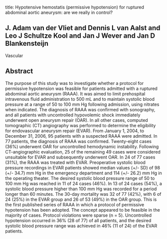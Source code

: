 title: Hypotensive hemostatis (permissive hypotension) for ruptured abdominal aortic aneurysm: are we really in control?

## J. Adam van der Vliet and Dennis L van Aalst and Leo J Schultze Kool and Jan J Wever and Jan D Blankensteijn
Vascular


## Abstract
The purpose of this study was to investigate whether a protocol for permissive hypotension was feasible for patients admitted with a ruptured abdominal aortic aneurysm (RAAA). It was aimed to limit prehospital intravenous fluid administration to 500 mL and to maintain systolic blood pressure at a range of 50 to 100 mm Hg following admission, using nitrates when indicated. The diagnosis of RAAA was confirmed with sonography, and all patients with uncontrolled hypovolemic shock immediately underwent open aneurysm repair (OAR). In all other cases, computed tomographic (CT) angiography was performed to determine the eligibility for endovascular aneurysm repair (EVAR). From January 1, 2004, to December 31, 2006, 95 patients with a suspected RAAA were admitted. In 77 patients, the diagnosis of RAAA was confirmed. Twenty-eight cases (36%) underwent OAR for uncontrolled hemodynamic instability. Following CT-angiographic evaluation, 25 of the remaining 49 cases were considered unsuitable for EVAR and subsequently underwent OAR. In 24 of 77 cases (31%), the RAAA was treated with EVAR. Preoperative systolic blood pressure recordings in EVAR patients showed median values (+/- SD) of 98 (+/- 34.7) mm Hg in the emergency department and 114 (+/- 26.2) mm Hg in the operating theater. The desired systolic blood pressure range of 50 to 100 mm Hg was reached in 11 of 24 cases (46%). In 13 of 24 cases (54%), a systolic blood pressure higher than 100 mm Hg was recorded for a period longer than 60 minutes. The 30-day mortality was 32 of 77 (42%), with 6 of 24 (25%) in the EVAR group and 26 of 53 (49%) in the OAR group. This is the first published series of RAAA in which a protocol of permissive hypotension has been adopted. The concept appeared to be feasible in the majority of cases. Protocol violations were sparse (n = 5). Uncontrolled hypotension occurred in 36% (28 of 77) of all patients, and the desired systolic blood pressure range was achieved in 46% (11 of 24) of the EVAR patients.

